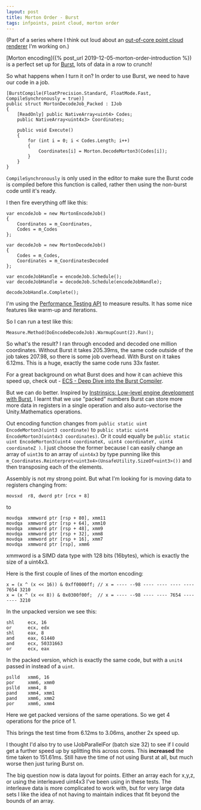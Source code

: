 ```yaml
---
layout: post
title: Morton Order - Burst
tags: infpoints, point cloud, morton order
---
```

(Part of a series where I think out loud about an [out-of-core point cloud renderer](https://github.com/johnsietsma/InfPoints) I'm working on.)

[Morton encoding]({% post_url 2019-12-05-morton-order-introduction %}) is a perfect set up for [Burst](https://docs.unity3d.com/Packages/com.unity.burst@latest/index.html), lots of data in a row to crunch!

So what happens when I turn it on? In order to use Burst, we need to have our code in a job.

```
[BurstCompile(FloatPrecision.Standard, FloatMode.Fast, CompileSynchronously = true)]
public struct MortonDecodeJob_Packed : IJob
{
    [ReadOnly] public NativeArray<uint4> Codes;
    public NativeArray<uint4x3> Coordinates;

    public void Execute()
    {
        for (int i = 0; i < Codes.Length; i++)
        {
            Coordinates[i] = Morton.DecodeMorton3(Codes[i]);
        }
    }
}
```

`CompileSynchronously` is only used in the editor to make sure the Burst code is compiled before this function is called, rather then using the non-burst code until it's ready.

I then fire everything off like this:
```
var encodeJob = new MortonEncodeJob()
{
    Coordinates = m_Coordinates,
    Codes = m_Codes
};

var decodeJob = new MortonDecodeJob()
{
    Codes = m_Codes,
    Coordinates = m_CoordinatesDecoded
};

var encodeJobHandle = encodeJob.Schedule();
var decodeJobHandle = decodeJob.Schedule(encodeJobHandle);

decodeJobHandle.Complete();
```
I'm using the [Performance Testing API](https://docs.unity3d.com/Packages/com.unity.test-framework.performance@2.0/manual/index.html) to measure results. It has some nice features like warm-up and iterations.

So I can run a test like this:
```
Measure.Method(DoEncodeDecodeJob).WarmupCount(2).Run();
```

So what's the result? I ran through encoded and decoded one million coordinates. Without Burst it takes 205.39ms, the same code outside of the job takes 207.98, so there is some job overhead. With Burst on it takes 6.12ms. This is a huge, exactly the same code runs 33x faster.

For a great background on what Burst does and how it can achieve this speed up, check out - [ECS - Deep Dive into the Burst Compiler](https://www.youtube.com/watch?v=QkM6zEGFhDY).

But we can do better. Inspired by [Instrinsics: Low-level engine development with Burst](https://www.youtube.com/watch?v=BpwvXkoFcp8), I learnt that we use "packed" numbers Burst can store more more data in registers in a single operation and also auto-vectorise the Unity.Mathematics operations.

Out encoding function changes from `public static uint EncodeMorton3(uint3 coordinate)` to `public static uint4 EncodeMorton3(uint4x3 coordinates)`. Or it could equally be `public static uint EncodeMorton3(uint4 coordinateX, uint4 coordinateY, uint4 coordinateZ )`. I just choose the former because I can easily change an array of `uint3`s to an array of `uint4x3` by type punning like this `m_Coordinates.Reinterpret<uint3x4>(UnsafeUtility.SizeOf<uint3>())` and then transposing each of the elements.

Assembly is not my strong point. But what I'm looking for is moving data to registers changing from:

```movsxd  r8, dword ptr [rcx + 8]```

to

```
movdqa  xmmword ptr [rsp + 80], xmm11
movdqa  xmmword ptr [rsp + 64], xmm10
movdqa  xmmword ptr [rsp + 48], xmm9
movdqa  xmmword ptr [rsp + 32], xmm8
movdqa  xmmword ptr [rsp + 16], xmm7
movdqa  xmmword ptr [rsp], xmm6
```
xmmword is a SIMD data type with 128 bits (16bytes), which is exactly the size of a uint4x3.

Here is the first couple of lines of the morton encoding:
```
x = (x ^ (x << 16)) & 0xff0000ff; // x = ---- --98 ---- ---- ---- ---- 7654 3210
x = (x ^ (x << 8)) & 0x0300f00f;  // x = ---- --98 ---- ---- 7654 ---- ---- 3210
```

In the unpacked version we see this:
```
shl     ecx, 16
or      ecx, edx
shl     eax, 8
and     eax, 61440
and     ecx, 50331663
or      ecx, eax
```

In the packed version, which is exactly the same code, but with a `unit4` passed in instead of a `uint`.
```
pslld   xmm6, 16
por     xmm6, xmm0
pslld   xmm4, 8
pand    xmm4, xmm1
pand    xmm6, xmm2
por     xmm6, xmm4
```

Here we get packed versions of the same operations. So we get 4 operations for the price of 1.

This brings the test time from 6.12ms to 3.06ms, another 2x speed up.

I thought I'd also try to use IJobParallelFor (batch size 32) to see if I could get a further speed up by splitting this across cores. This **increased** the time taken to 151.61ms. Still have the time of not using Burst at all, but much worse then just turing Burst on.

The big question now is data layout for points. Either an array each for x,y,z, or using the interleaved uint4x3 I've been using in these tests. The interleave data is more complicated to work with, but for very large data sets I like the idea of not having to maintain indices that fit beyond the bounds of an array.
